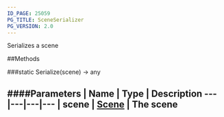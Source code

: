 ```yaml
---
ID_PAGE: 25059
PG_TITLE: SceneSerializer
PG_VERSION: 2.0
---
```


Serializes a scene











##Methods

###static Serialize(scene) &rarr; any

####Parameters
 | Name | Type | Description
---|---|---|---
 | scene | [Scene](/classes/Scene) | The scene
---
